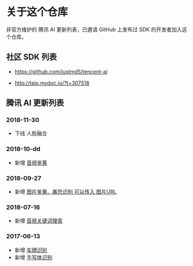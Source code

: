 # 关于这个仓库

非官方维护的 腾讯 AI 更新列表，已邀请 GitHub 上发布过 SDK 的开发者加入这个仓库。

## 社区 SDK 列表

* https://github.com/justmd5/tencent-ai

* http://taip.mydoc.io/?t=307518

## 腾讯 AI 更新列表

### 2018-11-30

* 下线 人脸融合

### 2018-10-dd

* 新增 [音频鉴黄](https://ai.qq.com/doc/aaievilaudio.shtml)

### 2018-09-27

* 新增 [图片鉴黄、暴恐识别 可以传入 图片URL](https://ai.qq.com/doc/imageterrorism.shtml)

### 2018-07-16

* 新增 [音频关键词搜索](https://ai.qq.com/doc/detectword.shtml)

### 2017-06-13

* 新增 [车牌识别](https://ai.qq.com/doc/plateocr.shtml)
* 新增 [手写体识别](https://ai.qq.com/doc/handwritingocr.shtml)
